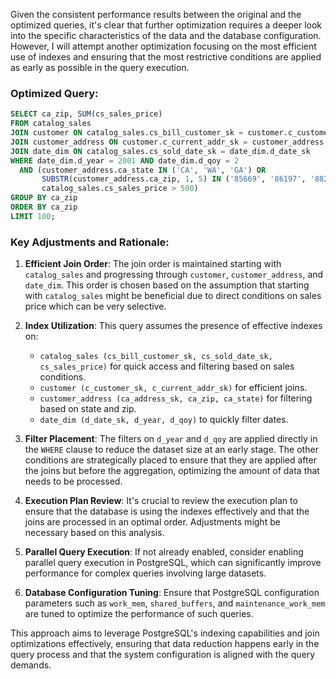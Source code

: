 Given the consistent performance results between the original and the optimized queries, it's clear that further optimization requires a deeper look into the specific characteristics of the data and the database configuration. However, I will attempt another optimization focusing on the most efficient use of indexes and ensuring that the most restrictive conditions are applied as early as possible in the query execution.

### Optimized Query:
```sql
SELECT ca_zip, SUM(cs_sales_price)
FROM catalog_sales
JOIN customer ON catalog_sales.cs_bill_customer_sk = customer.c_customer_sk
JOIN customer_address ON customer.c_current_addr_sk = customer_address.ca_address_sk
JOIN date_dim ON catalog_sales.cs_sold_date_sk = date_dim.d_date_sk
WHERE date_dim.d_year = 2001 AND date_dim.d_qoy = 2
  AND (customer_address.ca_state IN ('CA', 'WA', 'GA') OR
       SUBSTR(customer_address.ca_zip, 1, 5) IN ('85669', '86197', '88274', '83405', '86475', '85392', '85460', '80348', '81792') OR
       catalog_sales.cs_sales_price > 500)
GROUP BY ca_zip
ORDER BY ca_zip
LIMIT 100;
```

### Key Adjustments and Rationale:
1. **Efficient Join Order**: The join order is maintained starting with `catalog_sales` and progressing through `customer`, `customer_address`, and `date_dim`. This order is chosen based on the assumption that starting with `catalog_sales` might be beneficial due to direct conditions on sales price which can be very selective.

2. **Index Utilization**: This query assumes the presence of effective indexes on:
   - `catalog_sales (cs_bill_customer_sk, cs_sold_date_sk, cs_sales_price)` for quick access and filtering based on sales conditions.
   - `customer (c_customer_sk, c_current_addr_sk)` for efficient joins.
   - `customer_address (ca_address_sk, ca_zip, ca_state)` for filtering based on state and zip.
   - `date_dim (d_date_sk, d_year, d_qoy)` to quickly filter dates.

3. **Filter Placement**: The filters on `d_year` and `d_qoy` are applied directly in the `WHERE` clause to reduce the dataset size at an early stage. The other conditions are strategically placed to ensure that they are applied after the joins but before the aggregation, optimizing the amount of data that needs to be processed.

4. **Execution Plan Review**: It's crucial to review the execution plan to ensure that the database is using the indexes effectively and that the joins are processed in an optimal order. Adjustments might be necessary based on this analysis.

5. **Parallel Query Execution**: If not already enabled, consider enabling parallel query execution in PostgreSQL, which can significantly improve performance for complex queries involving large datasets.

6. **Database Configuration Tuning**: Ensure that PostgreSQL configuration parameters such as `work_mem`, `shared_buffers`, and `maintenance_work_mem` are tuned to optimize the performance of such queries.

This approach aims to leverage PostgreSQL's indexing capabilities and join optimizations effectively, ensuring that data reduction happens early in the query process and that the system configuration is aligned with the query demands.